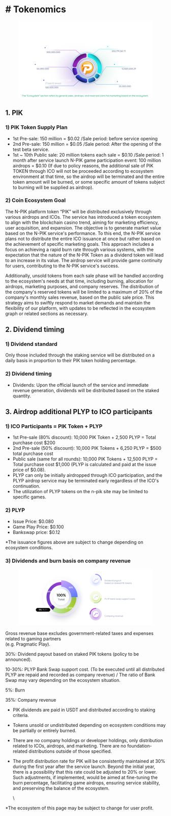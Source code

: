 # # Tokenomics

<figure><img src=".gitbook/assets/Tokenomics (1).png" alt=""><figcaption></figcaption></figure>

## **1. PIK**

### 1) PIK Token Supply Plan

* 1st Pre-sale: 150 million = $0.02 /Sale period: before service opening
* 2nd Pre-sale: 150 million = $0.05 /Sale period: After the opening of the test beta service.
* 1st \~ 10th Public sale: 20 million tokens each sale = $0.10 /Sale period: 1 month after service launch N-PIK game participation event: 100 million airdrops = $0.10 (If due to policy reasons, the additional sale of PIK TOKEN through ICO will not be proceeded according to ecosystem environment at that time, so the airdrop will be terminated and the entire token amount will be burned, or some specific amount of tokens subject to burning will be supplied as airdrop).

### 2) Coin Ecosystem Goal

The N-PIK platform token “PIK” will be distributed exclusively through various airdrops and ICOs. The service has introduced a token ecosystem to align with the blockchain casino trend, aiming for marketing efficiency, user acquisition, and expansion. The objective is to generate market value based on the N-PIK service's performance. To this end, the N-PIK service plans not to distribute the entire ICO issuance at once but rather based on the achievement of specific marketing goals. This approach includes a focus on achieving a rapid burn rate through various systems, with the expectation that the nature of the N-PIK Token as a dividend token will lead to an increase in its value. The airdrop service will provide game continuity for users, contributing to the N-PIK service's success.

Additionally, unsold tokens from each sale phase will be handled according to the ecosystem's needs at that time, including burning, allocation for airdrops, marketing purposes, and company reserves. The distribution of the company's reserved tokens will be limited to a maximum of 20% of the company's monthly sales revenue, based on the public sale price. This strategy aims to swiftly respond to market demands and maintain the flexibility of our platform, with updates to be reflected in the ecosystem graph or related sections as necessary.





## **2. Dividend timing**

### **1) Dividend standard**

Only those included through the staking service will be distributed on a daily basis in proportion to their PIK token holding percentage.



### **2) Dividend timing**

* Dividends: Upon the official launch of the service and immediate revenue generation, dividends will be distributed based on the staked quantity.





## **3. Airdrop additional PLYP to ICO participants**

### **1) ICO Participants = PIK Token + PLYP**

* &#x20;1st Pre-sale (80% discount): 10,000 PIK Token + 2,500 PLYP = Total purchase cost $200
* 2nd Pre-sale (50% discount): 10,000 PIK Tokens + 6,250 PLYP = $500 total purchase cost
* Public sale (same for all rounds): 10,000 PIK Tokens + 12,500 PLYP = Total purchase cost $1,000 (PLYP is calculated and paid at the issue price of $0.08).
* PLYP can only be initially airdropped through ICO participation, and the PLYP airdrop service may be terminated early regardless of the ICO's continuation.
* The utilization of PLYP tokens on the n-pik site may be limited to specific games.



### **2) PLYP**

* Issue Price: $0.080
* Game Play Price: $0.100
* Bankswap price: $0.12

\*The issuance figures above are subject to change depending on ecosystem conditions.



### **3) Dividends and burn basis on company revenue**&#x20;

<figure><img src=".gitbook/assets/05__02.png" alt=""><figcaption></figcaption></figure>

Gross revenue base excludes government-related taxes and expenses related to gaming partners \
(e.g. Pragmatic Play).&#x20;

30%: Dividend payout based on staked PIK tokens (policy to be announced).&#x20;

10-30%: PLYP Bank Swap support cost. (To be executed until all distributed PLYP are repaid and recorded as company revenue) / The ratio of Bank Swap may vary depending on the ecosystem situation.

5%: Burn&#x20;

35%: Company revenue

* PIK dividends are paid in USDT and distributed according to staking criteria.
* Tokens unsold or undistributed depending on ecosystem conditions may be partially or entirely burned.
* There are no company holdings or developer holdings, only distribution related to ICOs, airdrops, and marketing. There are no foundation-related distributions outside of those specified.
*   The profit distribution rate for PIK will be consistently maintained at 30% during the first year after the service launch. Beyond the initial year, there is a possibility that this rate could be adjusted to 20% or lower. Such adjustments, if implemented, would be aimed at fine-tuning the burn percentage, facilitating game airdrops, ensuring service stability, and preserving the balance of the ecosystem.

    \


\*The ecosystem of this page may be subject to change for user profit.

